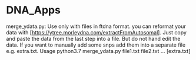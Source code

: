 # DNA_Apps

merge_ydata.py:
Use only with files in ftdna format.
you can reformat your data with [https://ytree.morleydna.com/extractFromAutosomal]. Just copy and paste the data from the last step into a file.
But do not hand edit the data.
If you want to manually add some snps add them into a separate file e.g. extra.txt.
Usage python3.7 merge_ydata.py file1.txt file2.txt ... [extra.txt]
